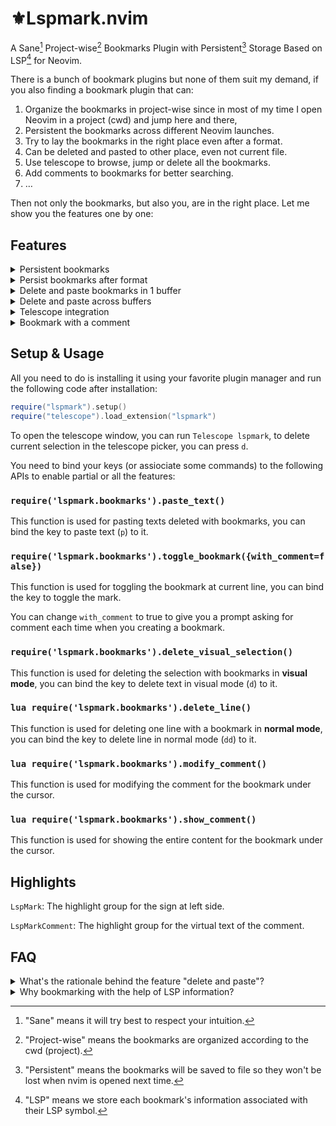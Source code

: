 # ⚜️Lspmark.nvim

A Sane[^1] Project-wise[^2] Bookmarks Plugin with Persistent[^3] Storage Based on LSP[^4] for Neovim.

There is a bunch of bookmark plugins but none of them suit my demand, if you also finding a bookmark plugin that can:

1. Organize the bookmarks in project-wise since in most of my time I open Neovim in a project (cwd) and jump here and there,
2. Persistent the bookmarks across different Neovim launches.
3. Try to lay the bookmarks in the right place even after a format.
4. Can be deleted and pasted to other place, even not current file.
5. Use telescope to browse, jump or delete all the bookmarks.
6. Add comments to bookmarks for better searching.
7. …

Then not only the bookmarks, but also you, are in the right place. Let me show you the features one by one:

## Features

<details>
  <summary>Persistent bookmarks</summary>
  <br>
  
  ![persistent](https://github.com/tristone13th/lspmark.nvim/assets/17382962/b23b3c5a-b489-45c5-b5a3-afbc57590c47)
</details>

<details>
  <summary>Persist bookmarks after format</summary>
  <br>
  
  ![format](https://github.com/tristone13th/lspmark.nvim/assets/17382962/cdf24f0f-e2c5-49b3-82c2-94295c51d64c)
</details>

<details>
  <summary>Delete and paste bookmarks in 1 buffer</summary>
  <br>
  
  ![buffer](https://github.com/tristone13th/lspmark.nvim/assets/17382962/6639c3c6-7900-40b8-b681-c3f48255a016)
</details>

<details>
  <summary>Delete and paste across buffers</summary>
  <br>
  
  ![buffers](https://github.com/tristone13th/lspmark.nvim/assets/17382962/6447be15-860e-405e-ad4d-f1cd997dd94a)
</details>

<details>
  <summary>Telescope integration</summary>
  <br>
  
  ![telescope](https://github.com/tristone13th/lspmark.nvim/assets/17382962/9944a07c-6d29-4a4c-a473-9d088f9902c3)
</details>

<details>
  <summary>Bookmark with a comment</summary>
  <br>

  ![comment](https://github.com/tristone13th/lspmark.nvim/assets/17382962/98a5e84b-6b95-47bd-a3aa-c1c834880d39)
</details>

## Setup & Usage

All you need to do is installing it using your favorite plugin manager and run the following code after installation:

```lua
require("lspmark").setup()
require("telescope").load_extension("lspmark")
```

To open the telescope window, you can run `Telescope lspmark`, to delete current selection in the telescope picker, you can press `d`.

You need to bind your keys (or assiociate some commands) to the following APIs to enable partial or all the features:

### `require('lspmark.bookmarks').paste_text()`

This function is used for pasting texts deleted with bookmarks, you can bind the key to paste text (`p`) to it.

### `require('lspmark.bookmarks').toggle_bookmark({with_comment=false})`

This function is used for toggling the bookmark at current line, you can bind the key to toggle the mark.

You can change `with_comment` to true to give you a prompt asking for comment each time when you creating a bookmark.

### `require('lspmark.bookmarks').delete_visual_selection()`

This function is used for deleting the selection with bookmarks in **visual mode**, you can bind the key to delete text in visual mode (`d`) to it.

### `lua require('lspmark.bookmarks').delete_line()`

This function is used for deleting one line with a bookmark in **normal mode**, you can bind the key to delete line in normal mode (`dd`) to it.

### `lua require('lspmark.bookmarks').modify_comment()`

This function is used for modifying the comment for the bookmark under the cursor.

### `lua require('lspmark.bookmarks').show_comment()`

This function is used for showing the entire content for the bookmark under the cursor.

## Highlights

`LspMark`: The highlight group for the sign at left side.

`LspMarkComment`: The highlight group for the virtual text of the comment.

## FAQ

<details>
  <summary>What's the rationale behind the feature "delete and paste"?</summary>
  <br>
This plugin does not just aim for code navigating, it is also for code refactoring/writing, during which we will move the code snippets around frequently, so developers won't want to lose their bookmarks in a code snippet just because it is moved from a place to another.
</details>

<details>
  <summary>Why bookmarking with the help of LSP information?</summary>
  <br>
The symbols in LSP could be considered as the basic logical element for coding. For example, when we format, a line of text could be added, deleted, or even moved to another place, but the LSP symbols in the document won't change a lot. With the help of the information on each LSP symbol, we only need to save each bookmark's offset in that symbol so most of the bookmarks will be kept in their original place, given the fact that most of the developers prefer incremental format rather than format a file entirely. So only the bookmarks in the formatted symbols will be affected and may be placed in another place. This plugin aims to try to keep each bookmark in the place it should be. If you have any ideas to mitigate this, don't hesitate to submit an issue or PR!
</details>

[^1]: "Sane" means it will try best to respect your intuition.
[^2]: "Project-wise" means the bookmarks are organized according to the cwd (project).
[^3]: "Persistent" means the bookmarks will be saved to file so they won't be lost when nvim is opened next time.
[^4]: "LSP" means we store each bookmark's information associated with their LSP symbol.

